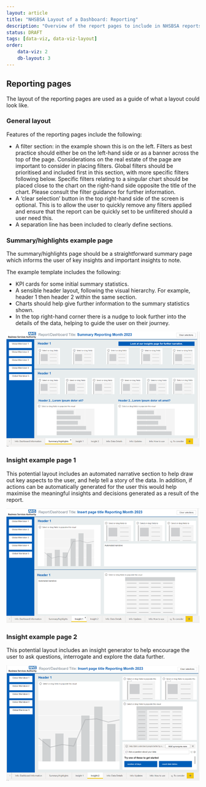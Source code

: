 ```yaml
---
layout: article
title: "NHSBSA Layout of a Dashboard: Reporting"
description: "Overview of the report pages to include in NHSBSA reports"
status: DRAFT
tags: [data-viz, data-viz-layout]
order:
    data-viz: 2
    db-layout: 3
---
```

## Reporting pages  
  
The layout of the reporting pages are used as a guide of what a layout could look like.  
  
    
### General layout  
  
Features of the reporting pages include the following:  
- A filter section: in the example shown this is on the left. Filters as best practice should either be on the left-hand side or as a banner across the top of the page. Considerations on the real estate of the page are important to consider in placing filters. Global filters should be prioritised and included first in this section, with more specific filters following below. Specific filters relating to a singular chart should be placed close to the chart on the right-hand side opposite the title of the chart. Please consult the filter guidance for further information.
- A ‘clear selection’ button in the top right-hand side of the screen is optional. This is to allow the user to quickly remove any filters applied and ensure that the report can be quickly set to be unfiltered should a user need this.
- A separation line has been included to clearly define sections.  
  
    
### Summary/highlights example page  
  
The summary/highlights page should be a straightforward summary page which informs the user of key insights and important insights to note.  
  
The example template includes the following:  
- KPI cards for some initial summary statistics.
- A sensible header layout, following the visual hierarchy. For example, header 1 then header 2 within the same section.
- Charts should help give further information to the summary statistics shown.
- In the top right-hand corner there is a nudge to look further into the details of the data, helping to guide the user on their journey.  
  
![Summary/highlights page example](page-2-eg.png)  
  
    
### Insight example page 1  
  
This potential layout includes an automated narrative section to help draw out key aspects to the user, and help tell a story of the data. In addition, if actions can be automatically generated for the user this would help maximise the meaningful insights and decisions generated as a result of the report.  
  
![Insight page 1 example](page-3-eg.png)  
  
  
### Insight example page 2  
  
This potential layout includes an insight generator to help encourage the user to ask questions, interrogate and explore the data further.  
  
![Insight page 2 example](page-4-eg.png)